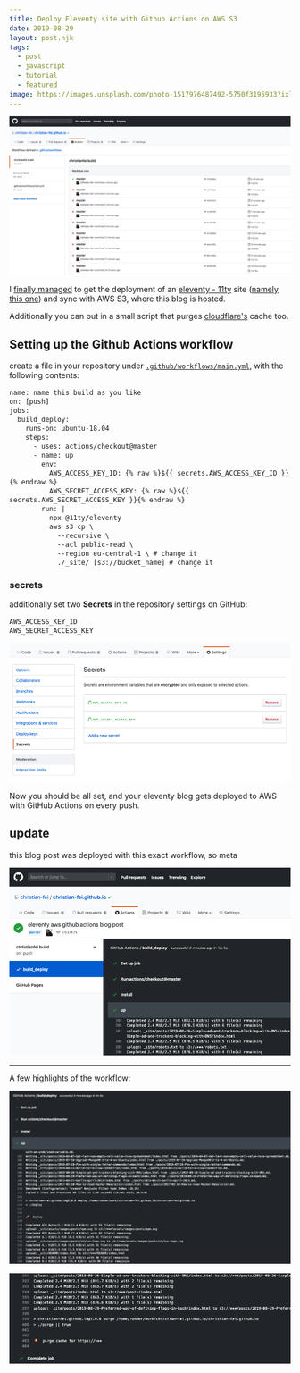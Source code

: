 ```yaml
---
title: Deploy Eleventy site with Github Actions on AWS S3
date: 2019-08-29
layout: post.njk
tags:
  - post
  - javascript
  - tutorial
  - featured
image: https://images.unsplash.com/photo-1517976487492-5750f3195933?ixlib=rb-1.2.1&ixid=eyJhcHBfaWQiOjEyMDd9&auto=format&fit=crop&w=250&q=40
---
```


![gh-actions-working.png](/assets/images/posts/eleventy-github-actions-aws/gh-actions-working.png)

I [finally managed](https://twitter.com/christian_fei/status/1167164272096550912) to get the deployment of an [eleventy - 11ty](https://www.11ty.io) site ([namely this one](https://github.com/christian-fei/christian-fei.github.io)) and sync with AWS S3, where this blog is hosted.

Additionally you can put in a small script that purges [cloudflare's](https://www.cloudflare.com) cache too.


## Setting up the Github Actions workflow

create a file in your repository under [`.github/workflows/main.yml`](https://github.com/christian-fei/christian-fei.github.io/blob/master/.github/workflows/main.yml), with the following contents:

```
name: name this build as you like
on: [push]
jobs:
  build_deploy:
    runs-on: ubuntu-18.04
    steps:
      - uses: actions/checkout@master
      - name: up
        env:
          AWS_ACCESS_KEY_ID: {% raw %}${{ secrets.AWS_ACCESS_KEY_ID }}{% endraw %}
          AWS_SECRET_ACCESS_KEY: {% raw %}${{ secrets.AWS_SECRET_ACCESS_KEY }}{% endraw %}
        run: |
          npx @11ty/eleventy
          aws s3 cp \
            --recursive \
            --acl public-read \
            --region eu-central-1 \ # change it
            ./_site/ [s3://bucket_name] # change it
```

### secrets

additionally set two **Secrets** in the repository settings on GitHub:

```
AWS_ACCESS_KEY_ID
AWS_SECRET_ACCESS_KEY
```

![gh-actions-github-secrets.png](/assets/images/posts/eleventy-github-actions-aws/gh-actions-github-secrets.png)

Now you should be all set, and your eleventy blog gets deployed to AWS with GitHub Actions on every push.


## update

this blog post was deployed with this exact workflow, so meta

![gh-actions-deploy-blog-post.png](/assets/images/posts/eleventy-github-actions-aws/gh-actions-deploy-blog-post.png)

---

A few highlights of the workflow:

![gh-actions-build-deploy.png](/assets/images/posts/eleventy-github-actions-aws/gh-actions-build-deploy.png)

![gh-actions-cloudflare-purge-cache.png](/assets/images/posts/eleventy-github-actions-aws/gh-actions-cloudflare-purge-cache.png)
